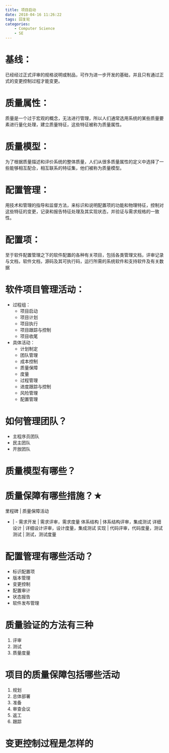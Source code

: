```yaml
---
title: 项目启动
date: 2018-04-16 11:26:22
tags: 回复轮
categories: 
	- Computer Science
	- SE
---
```


# 基线：
已经经过正式评审的规格说明或制品，可作为进一步开发的基础，并且只有通过正式的变更控制过程才能变更。

# 质量属性：
质量是一个过于宏观的概念，无法进行管理，所以人们通常选用系统的某些质量要素进行量化处理，建立质量特征，这些特征被称为质量属性。


# 质量模型：
为了根据质量描述和评价系统的整体质量，人们从很多质量属性的定义中选择了一些能够相互配合，相互联系的特征集，他们被称为质量模型。



# 配置管理：
用技术和管理的指导和监督方法，来标识和说明配置项的功能和物理特征，控制对这些特征的变更，记录和报告特征处理及其实现状态，并验证与需求规格的一致性。



# 配置项：
至于软件配置管理之下的软件配置的各种有关项目，包括各类管理文档，评审记录与文档，软件文档，源码及其可执行码，运行所需的系统软件和支持软件及有关数据


# 软件项目管理活动：
- 过程组：
	- 项目启动
	- 项目计划
	- 项目执行
	- 项目跟踪与控制
	- 项目收尾
- 具体活动：
	- 计划制定
	- 团队管理
	- 成本控制
	- 质量保障
	- 度量
	- 过程管理
	- 进度跟踪与控制
	- 风险管理
	- 配置管理



# 如何管理团队？
- 主程序员团队
- 民主团队
- 开放团队


# 质量模型有哪些？




# 质量保障有哪些措施？★
 里程碑 | 质量保障活动 
 - | -
 需求开发 | 需求评审，需求度量
 体系结构 | 体系结构评审，集成测试
 详细设计 | 详细设计评审，设计度量，集成测试
 实现 | 代码评审，代码度量，测试
 测试 | 测试，测试度量


# 配置管理有哪些活动？
- 标识配置项
- 版本管理
- 变更控制
- 配置审计
- 状态报告
- 软件发布管理

# 质量验证的方法有三种
1. 评审
2. 测试
3. 质量度量


# 项目的质量保障包括哪些活动
1. 规划
2. 总体部署
3. 准备
4. 审查会议
5. 返工
6. 跟踪


# 变更控制过程是怎样的



